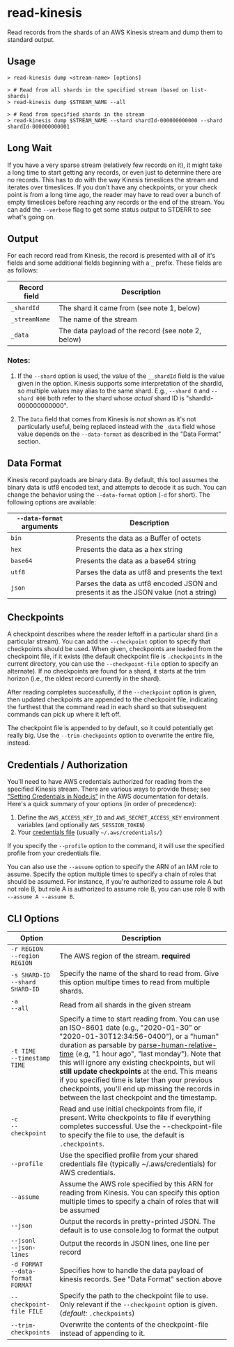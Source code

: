 # read-kinesis

Read records from the shards of an AWS Kinesis stream and dump them to standard output.

## Usage

```console
> read-kinesis dump <stream-name> [options]

> # Read from all shards in the specified stream (based on list-shards)
> read-kinesis dump $STREAM_NAME --all

> # Read from specified shards in the stream
> read-kinesis dump $STREAM_NAME --shard shardId-000000000000 --shard shardId-000000000001
```

## Long Wait

If you have a very sparse stream (relatively few records on it), it might take a long time to start getting
any records, or even just to determine there are no records. This has to do with the way Kinesis timeslices
the stream and iterates over timeslices. If you don't have any checkpoints, or your check point is from a
long time ago, the reader may have to read over a bunch of empty timeslices before reaching any records
or the end of the stream. You can add the `--verbose` flag to get some status output to STDERR to see
what's going on.

## Output

For each record read from Kinesis, the record is presented with all of it's fields and some additional
fields beginning with a `_` prefix. These fields are as follows:

| Record field  | Description                                        |
| ------------- | -------------------------------------------------- |
| `_shardId`    | The shard it came from (see note 1, below)         |
| `_streamName` | The name of the stream                             |
| `_data`       | The data payload of the record (see note 2, below) |

### Notes:

1. If the `--shard` option is used, the value of the `__shardId` field is the value given in
   the option. Kinesis supports some interpretation of the shardId, so multiple values may alias
   to the same shard. E.g., `--shard 0` and `--shard 000` both refer to the shard whose _actual_
   shard ID is "shardId-000000000000".

2. The `Data` field that comes from Kinesis is _not_ shown as it's not particularly useful, being
   replaced instead with the `_data` field whose value depends on the `--data-format` as described
   in the "Data Format" section.

## Data Format

Kinesis record payloads are binary data. By default, this tool assumes the binary data
is utf8 encoded text, and attempts to decode it as such. You can change the behavior using the
`--data-format` option (`-d` for short). The following options are available:

| `--data-format` arguments | Description                                                                           |
| ------------------------- | ------------------------------------------------------------------------------------- |
| `bin`                     | Presents the data as a Buffer of octets                                               |
| `hex`                     | Presents the data as a hex string                                                     |
| `base64`                  | Presents the data as a base64 string                                                  |
| `utf8`                    | Parses the data as utf8 and presents the text                                         |
| `json`                    | Parses the data as utf8 encoded JSON and presents it as the JSON value (not a string) |

## Checkpoints

A checkpoint describes where the reader leftoff in a particular shard (in a particular stream).
You can add the `--checkpoint` option to specify that checkpoints should be used. When given,
checkpoints are loaded from the checkpoint file, if it exists (the default checkpoint file is
`.checkpoints` in the current directory, you can use the `--checkpoint-file` option to specify
an alternate). If no checkpoints are found for a shard, it starts at the trim horizon (i.e.,
the oldest record currently in the shard).

After reading completes successfully, if the `--checkpoint` option is given, then updated
checkpoints are appended to the checkpoint file, indicating the furthest that the command read
in each shard so that subsequent commands can pick up where it left off.

The checkpoint file is appended to by default, so it could potentially get really big. Use
the `--trim-checkpoints` option to overwrite the entire file, instead.

## Credentials / Authorization

You'll need to have AWS credentials authorized for reading from the specified Kinesis stream. There
are various ways to provide these; see
["Setting Credentials in Node.js"](https://docs.aws.amazon.com/sdk-for-javascript/v2/developer-guide/setting-credentials-node.html)
in the AWS documentation for details. Here's a quick summary of your options (in order of precedence):

1. Define the `AWS_ACCESS_KEY_ID` and `AWS_SECRET_ACCESS_KEY` environment variables (and
   optionally `AWS_SESSION_TOKEN`)
2. Your [credentials file](https://docs.aws.amazon.com/sdk-for-java/v1/developer-guide/credentials.html#credentials-file-format) (usually `~/.aws/credentials/`)

If you specify the `--profile` option to the command, it will use the specified profile from your
credentials file.

You can also use the `--assume` option to specify the ARN of an IAM role to assume. Specify the option multiple times to specify a chain of
roles that should be assumed. For instance, if you're authorized to assume role A but not role B, but role A is authorized to assume role B,
you can use role B with `--assume A --assume B`.

## CLI Options

| Option                                  | Description                                                                                                                                                                                                                                                                                                                                                                                                                                                                                                                                              |
| --------------------------------------- | -------------------------------------------------------------------------------------------------------------------------------------------------------------------------------------------------------------------------------------------------------------------------------------------------------------------------------------------------------------------------------------------------------------------------------------------------------------------------------------------------------------------------------------------------------- |
| `-r REGION`<br />`--region REGION`      | The AWS region of the stream. **required**                                                                                                                                                                                                                                                                                                                                                                                                                                                                                                               |
| `-s SHARD-ID`<br />`--shard SHARD-ID`   | Specify the name of the shard to read from. Give this option multipe times to read from multiple shards.                                                                                                                                                                                                                                                                                                                                                                                                                                                 |
| `-a`<br />`--all`                       | Read from all shards in the given stream                                                                                                                                                                                                                                                                                                                                                                                                                                                                                                                 |
| `-t TIME`<br />`--timestamp TIME`       | Specify a time to start reading from. You can use an ISO-8601 date (e.g., "2020-01-30" or "2020-01-30T12:34:56-0400"), or a "human" duration as parsable by [parse-human-relative-time](https://www.npmjs.com/package/parse-human-relative-time) (e.g, "1 hour ago", "last monday"). Note that this will ignore any existing checkpoints, but wil **still update checkpoints** at the end. This means if you specified time is later than your previous checkpoints, you'll end up missing the records in between the last checkpoint and the timestamp. |
| `-c`<br />`--checkpoint`                | Read and use initial checkpoints from file, if present. Write checkpoints to file if everything completes successful. Use the --checkpoint-file to specify the file to use, the default is `.checkpoints`.                                                                                                                                                                                                                                                                                                                                               |
| `--profile`                             | Use the specified profile from your shared credentials file (typically ~/.aws/credentials) for AWS credentials.                                                                                                                                                                                                                                                                                                                                                                                                                                          |
| `--assume`                              | Assume the AWS role specified by this ARN for reading from Kinesis. You can specify this option multiple times to specify a chain of roles that will be assumed                                                                                                                                                                                                                                                                                                                                                                                          |
| `--json`                                | Output the records in pretty-printed JSON. The default is to use console.log to format the output                                                                                                                                                                                                                                                                                                                                                                                                                                                        |
| `--jsonl`<br />`--json-lines`           | Output the records in JSON lines, one line per record                                                                                                                                                                                                                                                                                                                                                                                                                                                                                                    |
| `-d FORMAT`<br />`--data-format FORMAT` | Specifies how to handle the data payload of kinesis records. See "Data Format" section above                                                                                                                                                                                                                                                                                                                                                                                                                                                             |
| `--checkpoint-file FILE`                | Specify the path to the checkpoint file to use. Only relevant if the `--checkpoint` option is given. (_default:_ `.checkpoints`)                                                                                                                                                                                                                                                                                                                                                                                                                         |
| `--trim-checkpoints`                    | Overwrite the contents of the checkpoint-file instead of appending to it.                                                                                                                                                                                                                                                                                                                                                                                                                                                                                |
